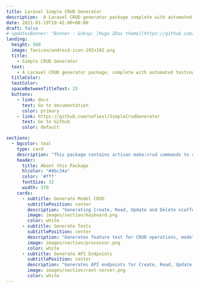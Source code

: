```yaml
---
title: Laravel Simple CRUD Generator
description:  A Laravel CRUD generator package complete with automated testing suite.
date: 2021-01-19T19:41:00+08:00
draft: false
# updatesBanner: "Banner - &nbsp; [Hugo ZDoc theme](https://github.com/zzossig/hugo-theme-zdoc) &nbsp; just arrived"
landing:
  height: 500
  image: favicon/android-icon-192x192.png
  title:
    - Simple CRUD Generator
  text:
    - A Laravel CRUD generator package, complete with automated testing suite.
  titleColor:
  textColor:
  spaceBetweenTitleText: 25
  buttons:
    - link: docs
      text: Go to documentation
      color: primary
    - link: https://github.com/nafiesl/SimpleCrudGenerator
      text: Go to Github
      color: default

sections:
  - bgcolor: teal
    type: card
    description: "This package contains artisan make:crud commands to create a simple CRUD feature with test classes on our Laravel 5.5 (and later) application. This package is fairly simple, to boost test-driven development method on our laravel application."
    header: 
      title: About this Package
      hlcolor: "#8bc34a"
      color: '#fff'
      fontSize: 32
      width: 370
    cards:
      - subtitle: Generate Model CRUD
        subtitlePosition: center
        description: "Generating Create, Read, Update and Delete scaffolds for a model with policy object class and Bootstrap 4 or 3 views."
        image: images/section/keyboard.png
        color: white
      - subtitle: Generate Tests
        subtitlePosition: center
        description: "Generates feature test for CRUD operations, model and policy unit tests for the related CRUD feature of model."
        image: images/section/processor.png
        color: white
      - subtitle: Generate API Endpoints
        subtitlePosition: center
        description: "Generates API endpoints for Create, Read, Update and Delete a model along with the feature and unit tests."
        image: images/section/root-server.png
        color: white
---
```

